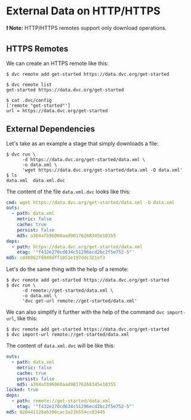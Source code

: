 # External Data on HTTP/HTTPS

**❗ Note:** HTTP/HTTPS remotes support only download operations.

## HTTPS Remotes

We can create an HTTPS remote like this:

```dvc
$ dvc remote add get-started https://data.dvc.org/get-started

$ dvc remote list
get-started	https://data.dvc.org/get-started

$ cat .dvc/config
['remote "get-started"']
url = https://data.dvc.org/get-started
```

## External Dependencies

Let's take as an example a stage that simply downloads a file:

```dvc
$ dvc run \
      -d https://data.dvc.org/get-started/data.xml \
      -o data.xml \
      'wget https://data.dvc.org/get-started/data.xml -O data.xml'
$ ls
data.xml  data.xml.dvc
```

The content of the file `data.xml.dvc` looks like this:

```yaml
cmd: wget https://data.dvc.org/get-started/data.xml -O data.xml
outs:
  - path: data.xml
    metric: false
    cache: true
    persist: false
    md5: a304afb96060aad90176268345e10355
deps:
  - path: https://data.dvc.org/get-started/data.xml
    etag: '"f432e270cd634c51296ecd2bc2f5e752-5"'
md5: cd48862f6949dff1051e197ddc321ef3
```

Let's do the same thing with the help of a remote:

```dvc
$ dvc remote add get-started https://data.dvc.org/get-started
$ dvc run \
      -d remote://get-started/data.xml \
      -o data.xml \
      'dvc get-url remote://get-started/data.xml'
```

We can also simplify it further with the help of the command `dvc import-url`,
like this:

```dvc
$ dvc remote add get-started https://data.dvc.org/get-started
$ dvc import-url remote://get-started/data.xml
```

The content of `data.xml.dvc` will be like this:

```yaml
outs:
  - path: data.xml
    metric: false
    cache: true
    persist: false
    md5: a304afb96060aad90176268345e10355
locked: true
deps:
  - path: remote://get-started/data.xml
    etag: '"f432e270cd634c51296ecd2bc2f5e752-5"'
md5: 026441128ab206cac3a23b554cc83445
```

